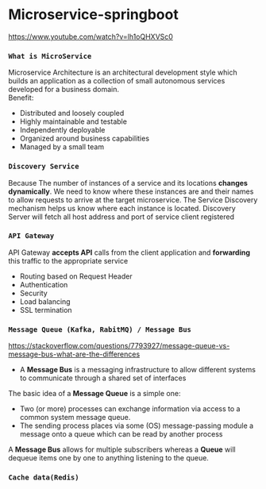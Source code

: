 # Microservice-springboot
https://www.youtube.com/watch?v=lh1oQHXVSc0

### `What is MicroService`
Microservice Architecture is an architectural development style which builds an application as a collection of small autonomous services developed for a business domain. \
Benefit: 
  - Distributed and loosely coupled
  - Highly maintainable and testable
  - Independently deployable
  - Organized around business capabilities
  - Managed by a small team

### `Discovery Service`
Because The number of instances of a service and its locations **changes dynamically**. We need to know where these instances are and their names to allow requests to arrive at the target microservice. The Service Discovery mechanism helps us know where each instance is located.
Discovery Server will fetch all host address and port of service client registered

### `API Gateway`
API Gateway **accepts API** calls from the client application and **forwarding** this traffic to the appropriate service

  - Routing based on Request Header
  - Authentication 
  - Security
  - Load balancing 
  - SSL termination

### `Message Queue (Kafka, RabitMQ) / Message Bus`
https://stackoverflow.com/questions/7793927/message-queue-vs-message-bus-what-are-the-differences
 - A **Message Bus** is a messaging infrastructure to allow different systems to communicate through a shared set of interfaces

The basic idea of a **Message Queue** is a simple one:
  - Two (or more) processes can exchange information via access to a common system message queue.
  - The sending process places via some (OS) message-passing module a message onto a queue which can be read by another process

A **Message Bus** allows for multiple subscribers whereas a **Queue** will dequeue items one by one to anything listening to the queue.
### `Cache data(Redis)`
